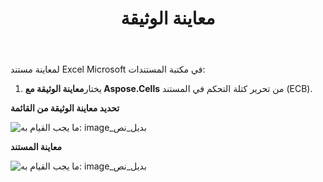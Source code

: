 ﻿---
title: معاينة الوثيقة
type: docs
weight: 30
url: /ar/sharepoint/preview-document/
---
لمعاينة مستند Excel Microsoft في مكتبة المستندات:

1.  يختار**معاينة الوثيقة مع Aspose.Cells** من تحرير كتلة التحكم في المستند (ECB).

   **تحديد معاينة الوثيقة من القائمة** 

![ما يجب القيام به: image_بديل_نص](preview-document_1.png)



**معاينة المستند** 

![ما يجب القيام به: image_بديل_نص](preview-document_2.png)
